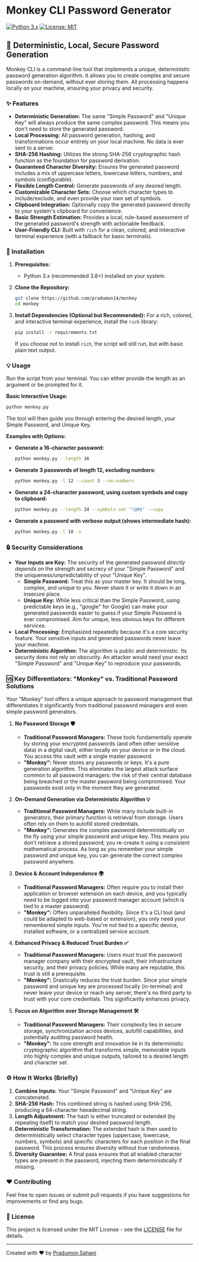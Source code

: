 # Monkey CLI Password Generator

[![Python 3.x](https://img.shields.io/badge/Python-3.x-blue.svg)](https://www.python.org/)
[![License: MIT](https://img.shields.io/badge/License-MIT-yellow.svg)](https://opensource.org/licenses/MIT)

## 🐒 Deterministic, Local, Secure Password Generation

Monkey CLI is a command-line tool that implements a unique, deterministic password generation algorithm. It allows you to create complex and secure passwords on-demand, without ever storing them. All processing happens locally on your machine, ensuring your privacy and security.

### ✨ Features

* **Deterministic Generation:** The same "Simple Password" and "Unique Key" will always produce the same complex password. This means you don't need to store the generated password.
* **Local Processing:** All password generation, hashing, and transformations occur entirely on your local machine. No data is ever sent to a server.
* **SHA-256 Hashing:** Utilizes the strong SHA-256 cryptographic hash function as the foundation for password derivation.
* **Guaranteed Character Diversity:** Ensures the generated password includes a mix of uppercase letters, lowercase letters, numbers, and symbols (configurable).
* **Flexible Length Control:** Generate passwords of any desired length.
* **Customizable Character Sets:** Choose which character types to include/exclude, and even provide your own set of symbols.
* **Clipboard Integration:** Optionally copy the generated password directly to your system's clipboard for convenience.
* **Basic Strength Estimation:** Provides a local, rule-based assessment of the generated password's strength with actionable feedback.
* **User-Friendly CLI:** Built with `rich` for a clean, colored, and interactive terminal experience (with a fallback for basic terminals).

### 🚀 Installation

1.  **Prerequisites:**
    * Python 3.x (recommended 3.8+) installed on your system.

2.  **Clone the Repository:**
    ```bash
    git clone https://github.com/pradumon14/monkey
    cd monkey
    ```

3.  **Install Dependencies (Optional but Recommended):**
    For a rich, colored, and interactive terminal experience, install the `rich` library:
    ```bash
    pip install -r requirements.txt
    ```
    If you choose not to install `rich`, the script will still run, but with basic plain text output.

### 💡 Usage

Run the script from your terminal. You can either provide the length as an argument or be prompted for it.

**Basic Interactive Usage:**

```bash
python monkey.py
```
The tool will then guide you through entering the desired length, your Simple Password, and Unique Key.

**Examples with Options:**

* **Generate a 16-character password:**
    ```bash
    python monkey.py --length 16
    ```

* **Generate 3 passwords of length 12, excluding numbers:**
    ```bash
    python monkey.py -l 12 --count 3 --no-numbers
    ```

* **Generate a 24-character password, using custom symbols and copy to clipboard:**
    ```bash
    python monkey.py --length 24 --symbols-set "!@#$" --copy
    ```

* **Generate a password with verbose output (shows intermediate hash):**
    ```bash
    python monkey.py -l 10 -v
    ```

### 🔒 Security Considerations

* **Your Inputs are Key:** The security of the generated password *directly depends* on the strength and secrecy of your "Simple Password" and the uniqueness/unpredictability of your "Unique Key".
    * **Simple Password:** Treat this as your master key. It should be long, complex, and unique to you. Never share it or write it down in an insecure place.
    * **Unique Key:** While less critical than the Simple Password, using predictable keys (e.g., "google" for Google) can make your generated passwords easier to guess if your Simple Password is ever compromised. Aim for unique, less obvious keys for different services.
* **Local Processing:** Emphasized repeatedly because it's a core security feature. Your sensitive inputs and generated passwords never leave your machine.
* **Deterministic Algorithm:** The algorithm is public and deterministic. Its security does not rely on obscurity. An attacker would need your exact "Simple Password" and "Unique Key" to reproduce your passwords.

### 🆚 Key Differentiators: "Monkey" vs. Traditional Password Solutions

Your "Monkey" tool offers a unique approach to password management that differentiates it significantly from traditional password managers and even simple password generators.

1.  **No Password Storage 🛡️**
    * **Traditional Password Managers:** These tools fundamentally operate by storing your encrypted passwords (and often other sensitive data) in a digital vault, either locally on your device or in the cloud. You access this vault with a single master password.
    * **"Monkey":** Never stores any passwords or keys. It's a pure generation algorithm. This eliminates the largest attack surface common to all password managers: the risk of their central database being breached or the master password being compromised. Your passwords exist only in the moment they are generated.

2.  **On-Demand Generation via Deterministic Algorithm 💡**
    * **Traditional Password Managers:** While many include built-in generators, their primary function is retrieval from storage. Users often rely on them to autofill stored credentials.
    * **"Monkey":** Generates the complex password deterministically on the fly using your simple password and unique key. This means you don't retrieve a stored password; you re-create it using a consistent mathematical process. As long as you remember your simple password and unique key, you can generate the correct complex password anywhere.

3.  **Device & Account Independence 🌍**
    * **Traditional Password Managers:** Often require you to install their application or browser extension on each device, and you typically need to be logged into your password manager account (which is tied to a master password).
    * **"Monkey":** Offers unparalleled flexibility. Since it's a CLI tool (and could be adapted to web-based or extension), you only need your remembered simple inputs. You're not tied to a specific device, installed software, or a centralized service account.

4.  **Enhanced Privacy & Reduced Trust Burden ✅**
    * **Traditional Password Managers:** Users must trust the password manager company with their encrypted vault, their infrastructure security, and their privacy policies. While many are reputable, this trust is still a prerequisite.
    * **"Monkey":** Drastically reduces the trust burden. Since your simple password and unique key are processed locally (in-terminal) and never leave your device or reach any server, there's no third party to trust with your core credentials. This significantly enhances privacy.

5.  **Focus on Algorithm over Storage Management 🛠️**
    * **Traditional Password Managers:** Their complexity lies in secure storage, synchronization across devices, autofill capabilities, and potentially auditing password health.
    * **"Monkey":** Its core strength and innovation lie in its deterministic cryptographic algorithm that transforms simple, memorable inputs into highly complex and unique outputs, tailored to a desired length and character set.

### ⚙️ How It Works (Briefly)

1.  **Combine Inputs:** Your "Simple Password" and "Unique Key" are concatenated.
2.  **SHA-256 Hash:** This combined string is hashed using SHA-256, producing a 64-character hexadecimal string.
3.  **Length Adjustment:** The hash is either truncated or extended (by repeating itself) to match your desired password length.
4.  **Deterministic Transformation:** The extended hash is then used to deterministically select character types (uppercase, lowercase, numbers, symbols) and specific characters for each position in the final password. This process ensures diversity without true randomness.
5.  **Diversity Guarantee:** A final pass ensures that all enabled character types are present in the password, injecting them deterministically if missing.

### ❤️ Contributing

Feel free to open issues or submit pull requests if you have suggestions for improvements or find any bugs.

### 📄 License

This project is licensed under the MIT License - see the [LICENSE](LICENSE) file for details.

---

Created with ❤️ by [Pradumon Sahani](https://github.com/pradumon14)

